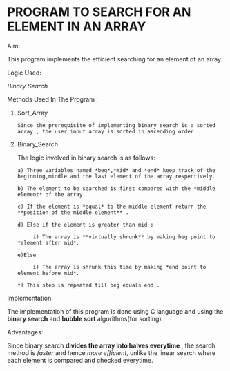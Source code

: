 # PROGRAM TO SEARCH FOR AN ELEMENT IN AN ARRAY

Aim:

This program implements the efficient searching for an element of an array.

Logic Used:

*Binary Search*

Methods Used In The Program :

1) Sort_Array
   
       Since the prerequisite of implementing binary search is a sorted array , the user input array is sorted in ascending order.

2) Binary_Search

      The logic involved in binary search is as follows:
   
       a) Three variables named *beg*,*mid* and *end* keep track of the beginning,middle and the last element of the array respectively. 

       b) The element to be searched is first compared with the *middle element* of the array.
    
       c) If the element is *equal* to the middle element return the **position of the middle element** .
  
       d) Else if the element is greater than mid :
    
            i) The array is **virtually shrunk** by making beg point to *element after mid*.
        
       e)Else
    
            i) The array is shrunk this time by making *end point to element before mid*.

       f) This step is repeated till beg equals end .



Implementation:

The implementation of this program is done using C language and using the **binary search** and **bubble sort** algorithms(for  sorting).


Advantages:

Since binary search **divides the array into halves everytime** , the search method is *faster* and hence *more efficient*, unlike the linear search where each element is compared and checked everytime.